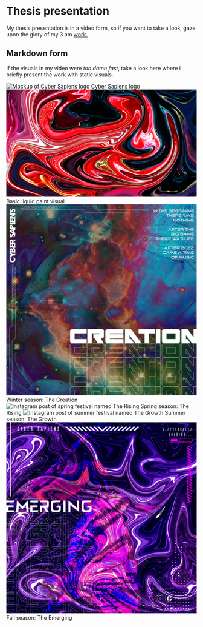 # Thesis presentation

My thesis presentation is in a video form, so if you want to take a look, gaze upon the glory of my 3 am [work.](https://youtu.be/5YujL3eA-ck)

## Markdown form

If the visuals in my video were <i>too damn fast</i>, take a look here where i briefly present the work with static visuals.

<img src="Sketch logo.jpg" alt="Mockup of Cyber Sapiens logo">
Cyber Sapiens logo

<img src="Liquid paint – základní.jpg" alt="Basic form of liquid paint used in visuals">
Basic liquid paint visual

<img src="The Creation - IG.jpg" alt="Instagram post of winter festival named The Creation">
Winter season: The Creation

<img src="The Rising - IG.jpg" alt="Instagram post of spring festival named The Rising">
Spring season: The Rising

<img src="The Growth - IG.jpg" alt="Instagram post of summer festival named The Growth">
Summer season: The Growth

<img src="The Emerging - IG.jpg" alt="Instagram post of fall festival named The Emerging">
Fall season: The Emerging

